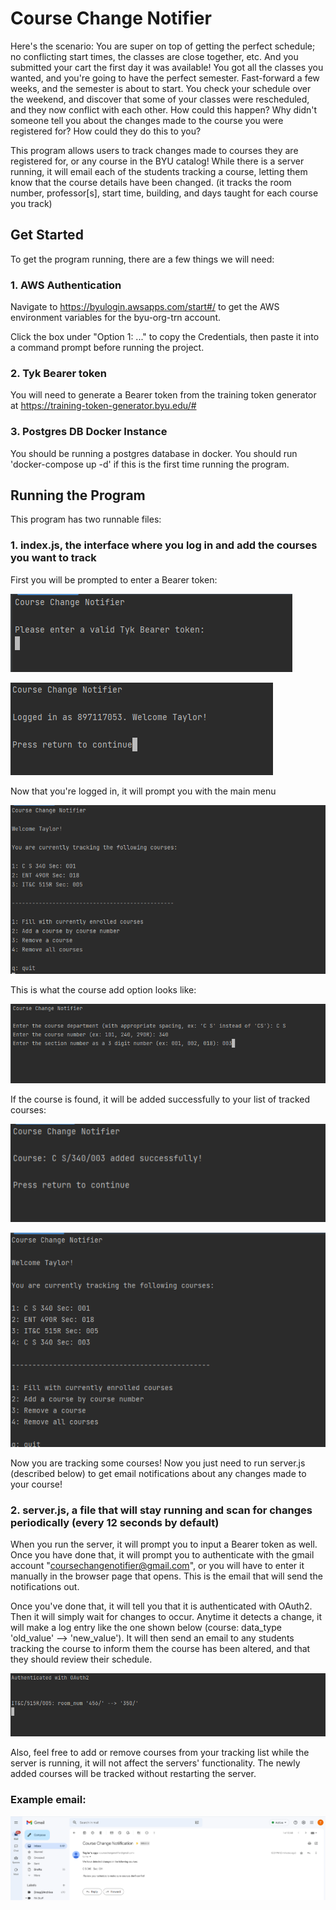 # Course Change Notifier


Here's the scenario: You are super on top of getting the perfect schedule; no conflicting start times, 
the classes are close together, etc. And you submitted your cart the first day it was available! You
got all the classes you wanted, and you're going to have the perfect semester. Fast-forward a few 
weeks, and the semester is about to start. You check your schedule over the weekend, and discover that
some of your classes were rescheduled, and they now conflict with each other. How could this happen?
Why didn't someone tell you about the changes made to the course you were registered for? How could
they do this to you?

This program allows users to track changes made to courses they are registered for, or any course in
the BYU catalog! While there is a server running, it will email each of the students tracking a course,
letting them know that the course details have been changed. (it tracks the room number, professor[s],
start time, building, and days taught for each course you track)

## Get Started

To get the program running, there are a few things we will need: 

[//]: # (1. AWS authentication)

[//]: # (2. Tyk Bearer token)

[//]: # (3. Postgres DB running in Docker)


### 1. AWS Authentication

Navigate to https://byulogin.awsapps.com/start#/ to get the AWS environment variables for the byu-org-trn account.

Click the box under "Option 1: ..." to copy the Credentials, then paste it into a command prompt before running the project.


### 2. Tyk Bearer token

You will need to generate a Bearer token from the training token generator at https://training-token-generator.byu.edu/#

### 3. Postgres DB Docker Instance

You should be running a postgres database in docker. You should run 'docker-compose up -d' if this
is the first time running the program.


## Running the Program

This program has two runnable files:

### 1. index.js, the interface where you log in and add the courses you want to track

First you will be prompted to enter a Bearer token:


![alt text][token]

[token]: src/img/tokenPrompt.png "Token Prompt"

![alt text][logged_in]

[logged_in]: src/img/loggedIn.png "logged in Prompt"

Now that you're logged in, it will prompt you with the main menu

![alt text][menu]

[menu]: src/img/mainMenu.png "Main menu"

This is what the course add option looks like: 

![alt text][add_course]

[add_course]: src/img/courseInput.png "Course add Prompt"

If the course is found, it will be added successfully to your list of tracked courses:

![alt text][added]

[added]: src/img/courseAdded.png "course added"

![alt text][newMenu]

[newMenu]: src/img/newMenu.png "Updated menu"

Now you are tracking some courses! Now you just need to run server.js (described below) to get
email notifications about any changes made to your course!

### 2. server.js, a file that will stay running and scan for changes periodically (every 12 seconds by default)

When you run the server, it will prompt you to input a Bearer token as well. Once you have done that, it will prompt
you to authenticate with the gmail account "coursechangenotifier@gmail.com", or you will have to enter it manually
in the browser page that opens. This is the email that will send the notifications out.

Once you've done that, it will tell you that it is authenticated with OAuth2. Then it will simply wait for changes to
occur. Anytime it detects a change, it will make a log entry like the one shown below (course: data_type 
'old_value' --> 'new_value'). It will then send an email to any students tracking the course to inform them the course
has been altered, and that they should review their schedule.

![alt text][server]

[server]: src/img/server.png "Updated menu"

Also, feel free to add or remove courses from your tracking list while the server is running, it will not affect
the servers' functionality. The newly added courses will be tracked without restarting the server.

### Example email:

![alt text][email]

[email]: src/img/email.png "email"

